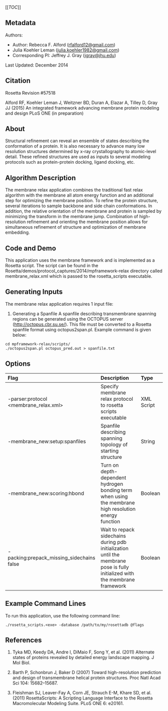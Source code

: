 [[_TOC_]]

## Metadata

Authors: 
 - Author: Rebecca F. Alford ([rfalford12@gmail.com](rfalford12@gmail.com))
 - Julia Koehler Leman ([julia.koehler1982@gmail.com](julia.koehler1982@gmail.com))
 - Corresponding PI: Jeffrey J. Gray ([jgray@jhu.edu](jgray@jhu.edu))

Last Updated: December 2014

## Citation
Rosetta Revision #57518

Alford RF, Koehler Leman J, Weitzner BD, Duran A, Elazar A, Tilley D, Gray JJ (2015)
An integrated framework advancing membrane protein modeling and design
PLoS ONE (in preparation) 

## About
Structural refinement can reveal an ensemble of states describing the conformation of a protein. It is also necessary to advance many low resolution structures determined by x-ray crystallography to atomic-level detail. These refined structures are used as inputs to several modeling protocols such as protein-protein docking, ligand docking, etc. 

## Algorithm Description
The membrane relax application combines the traditional fast relax algorithm with the membrane all atom energy function and an additional step for optimizing the membrane position. To refine the protein structure, several iterations to sample backbone and side chain conformations. In addition, the relative orientation of the membrane and protein is sampled by minimizing the transform in the membrane jump. Combination of high-resolution refinement and orienting the membrane position allows for simultaneous refinement of structure and optimization of membrane embedding. 

## Code and Demo
This application uses the membrane framework and is implemented as a Rosetta script. The script can be found in the Rosetta/demos/protocol_captures/2014/mpframework-relax directory called membrane_relax.xml which is passed to the rosetta_scripts executable. 

## Generating Inputs
The membrane relax application requires 1 input file: 

  1. Generating a Spanfile
  A spanfile describing transmembrane spanning regions can be generated using the OCTOPUS server (http://octopus.cbr.su.se/). This file must be converted to a Rosetta spanfile format using octopus2span.pl. Example command is given below: 

```
cd mpframework-relax/scripts/
./octopus2span.pl octopus_pred.out > spanfile.txt
```

## Options

|**Flag**|**Description**|**Type**|
|:-------|:--------------|:-------|
|-parser:protocol <membrane_relax.xml>|Specify membrane relax protocol to rosetta scripts executable|XML Script|
|-membrane_new:setup:spanfiles|Spanfile describing spanning topology of starting structure|String|
|-membrane_new:scoring:hbond|Turn on depth-dependent hydrogen bonding term when using the membrane high resolution energy function|Boolean|
|-packing:prepack_missing_sidechains false|Wait to repack sidechains during pdb initialization until the membrane pose is fully initialized with the membrane framework|Boolean|

## Example Command Lines
To run this application, use the following command line: 

`./rosetta_scripts.<exe> -database /path/to/my/rosettadb @flags`

## References
1. Tyka MD, Keedy DA, Andre I, DiMaio F, Song Y, et al. (2011) Alternate states of proteins revealed by detailed energy landscape mapping. J Mol Biol. 

2. Barth P, Schonbrun J, Baker D (2007) Toward high-resolution prediction and design of transmembrane helical protein structures. Proc Natl Acad Sci 104: 15682–15687. 

3. Fleishman SJ, Leaver-Fay A, Corn JE, Strauch E-M, Khare SD, et al. (2011) RosettaScripts: A Scripting Language Interface to the Rosetta Macromolecular Modeling Suite. PLoS ONE 6: e20161. 